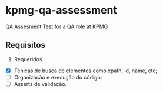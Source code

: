 # kpmg-qa-assessment

QA Assesment Test for a QA role at KPMG

## Requisitos

1. Requeridos

- [x] Ténicas de busca de elementos como xpath, id, name, etc;
- [ ] Organização e execução do código;
- [ ] Asserts de validação.
